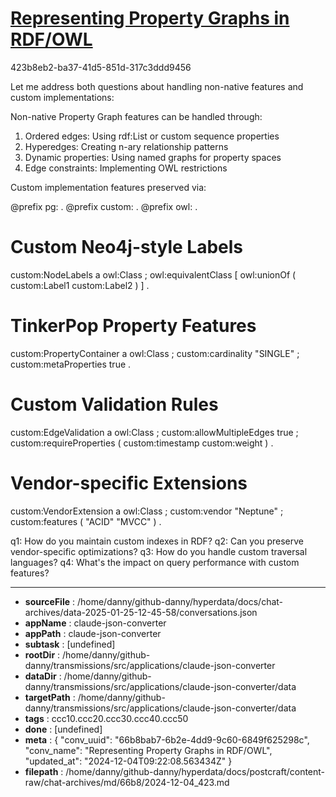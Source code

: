 # [Representing Property Graphs in RDF/OWL](https://claude.ai/chat/66b8bab7-6b2e-4dd9-9c60-6849f625298c)

423b8eb2-ba37-41d5-851d-317c3ddd9456

 Let me address both questions about handling non-native features and custom implementations:

Non-native Property Graph features can be handled through:
1. Ordered edges: Using rdf:List or custom sequence properties
2. Hyperedges: Creating n-ary relationship patterns
3. Dynamic properties: Using named graphs for property spaces
4. Edge constraints: Implementing OWL restrictions

Custom implementation features preserved via:

<antArtifact identifier="custom-features" type="application/vnd.ant.code" language="turtle" title="Custom PG Features in RDF">
@prefix pg: <http://example.org/propertyGraph#> .
@prefix custom: <http://example.org/custom#> .
@prefix owl: <http://www.w3.org/2002/07/owl#> .

# Custom Neo4j-style Labels
custom:NodeLabels a owl:Class ;
    owl:equivalentClass [
        owl:unionOf (
            custom:Label1
            custom:Label2
        )
    ] .

# TinkerPop Property Features
custom:PropertyContainer a owl:Class ;
    custom:cardinality "SINGLE" ;
    custom:metaProperties true .

# Custom Validation Rules
custom:EdgeValidation a owl:Class ;
    custom:allowMultipleEdges true ;
    custom:requireProperties (
        custom:timestamp
        custom:weight
    ) .

# Vendor-specific Extensions
custom:VendorExtension a owl:Class ;
    custom:vendor "Neptune" ;
    custom:features (
        "ACID"
        "MVCC"
    ) .
</antArtifact>

q1: How do you maintain custom indexes in RDF?
q2: Can you preserve vendor-specific optimizations?
q3: How do you handle custom traversal languages?
q4: What's the impact on query performance with custom features?

---

* **sourceFile** : /home/danny/github-danny/hyperdata/docs/chat-archives/data-2025-01-25-12-45-58/conversations.json
* **appName** : claude-json-converter
* **appPath** : claude-json-converter
* **subtask** : [undefined]
* **rootDir** : /home/danny/github-danny/transmissions/src/applications/claude-json-converter
* **dataDir** : /home/danny/github-danny/transmissions/src/applications/claude-json-converter/data
* **targetPath** : /home/danny/github-danny/transmissions/src/applications/claude-json-converter/data
* **tags** : ccc10.ccc20.ccc30.ccc40.ccc50
* **done** : [undefined]
* **meta** : {
  "conv_uuid": "66b8bab7-6b2e-4dd9-9c60-6849f625298c",
  "conv_name": "Representing Property Graphs in RDF/OWL",
  "updated_at": "2024-12-04T09:22:08.563434Z"
}
* **filepath** : /home/danny/github-danny/hyperdata/docs/postcraft/content-raw/chat-archives/md/66b8/2024-12-04_423.md